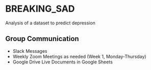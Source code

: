 # BREAKING_SAD
Analysis of a dataset to predict depression

## Group Communication
- Slack Messages
- Weekly Zoom Meetings as needed (Week 1, Monday-Thursday)
- Google Drive Live Documents in Google Sheets
